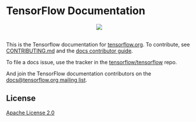# TensorFlow Documentation

<div align="center">
  <img src="https://www.tensorflow.org/images/tf_logo_horizontal.png"><br><br>
</div>

This is the Tensorflow documentation for [tensorflow.org](https://www.tensorflow.org).
To contribute, see [CONTRIBUTING.md](CONTRIBUTING.md) and the
[docs contributor guide](https://www.tensorflow.org/community/contribute/docs).

To file a docs issue, use the tracker in the
[tensorflow/tensorflow](https://github.com/tensorflow/tensorflow/issues/new?template=20-documentation-issue.md) repo.

And join the TensorFlow documentation contributors on the
[docs@tensorflow.org mailing list](https://groups.google.com/a/tensorflow.org/forum/#!forum/docs).

## License

[Apache License 2.0](LICENSE)




